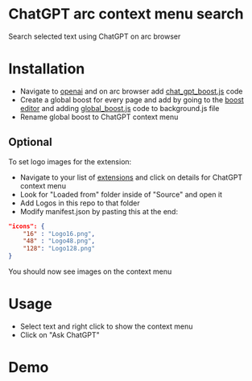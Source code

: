 # ChatGPT arc context menu search

Search selected text using ChatGPT on arc browser

# Installation

- Navigate to [openai](https://chat.openai.com) and on arc browser add [chat_gpt_boost.js](/chat_gpt_boost.js) code
- Create a global boost for every page and add by going to the [boost editor](arc://boost/new) and adding [global_boost.js](/global_boost.js) code to background.js file
- Rename global boost to ChatGPT context menu

## Optional

To set logo images for the extension:

- Navigate to your list of [extensions](arc://extensions/) and click on details for ChatGPT context menu
- Look for "Loaded from" folder inside of "Source" and open it
- Add Logos in this repo to that folder
- Modify manifest.json by pasting this at the end:

```json
"icons": {
    "16" : "Logo16.png",
    "48" : "Logo48.png",
    "128": "Logo128.png"
}
```

You should now see images on the context menu

# Usage

- Select text and right click to show the context menu
- Click on "Ask ChatGPT"

# Demo
